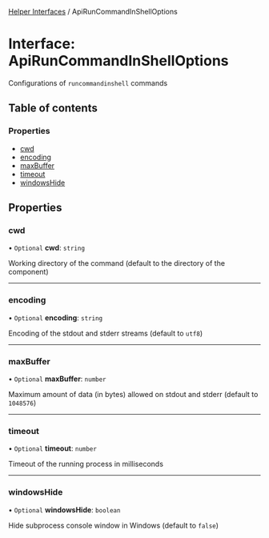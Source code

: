 [Helper Interfaces](../README.md) / ApiRunCommandInShellOptions

# Interface: ApiRunCommandInShellOptions

Configurations of `runcommandinshell` commands

## Table of contents

### Properties

- [cwd](ApiRunCommandInShellOptions.md#cwd)
- [encoding](ApiRunCommandInShellOptions.md#encoding)
- [maxBuffer](ApiRunCommandInShellOptions.md#maxbuffer)
- [timeout](ApiRunCommandInShellOptions.md#timeout)
- [windowsHide](ApiRunCommandInShellOptions.md#windowshide)

## Properties

### cwd

• `Optional` **cwd**: `string`

Working directory of the command (default to the directory of the component)

___

### encoding

• `Optional` **encoding**: `string`

Encoding of the stdout and stderr streams (default to `utf8`)

___

### maxBuffer

• `Optional` **maxBuffer**: `number`

Maximum amount of data (in bytes) allowed on stdout and stderr (default to `1048576`)

___

### timeout

• `Optional` **timeout**: `number`

Timeout of the running process in milliseconds

___

### windowsHide

• `Optional` **windowsHide**: `boolean`

Hide subprocess console window in Windows (default to `false`)
